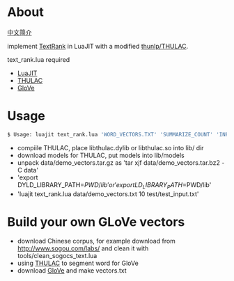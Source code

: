 
# About

[中文简介](http://suchang.net/blog/2020-06.html#p2)

implement [TextRank](https://web.eecs.umich.edu/~mihalcea/papers/mihalcea.emnlp04.pdf) in LuaJIT with a modified [thunlp/THULAC](https://github.com/thunlp/THULAC).

text_rank.lua required

- [LuaJIT](https://github.com/LuaJIT/LuaJIT)
- [THULAC](https://github.com/lalawue/THULAC)
- [GloVe](https://github.com/stanfordnlp/GloVe)

# Usage

```bash
$ Usage: luajit text_rank.lua 'WORD_VECTORS.TXT' 'SUMMARIZE_COUNT' 'INPUT_TEXT'
```

- compiile THULAC, place libthulac.dylib or libthulac.so into lib/ dir
- download models for THULAC, put models into lib/models
- unpack data/demo_vectors.tar.gz as 'tar xjf data/demo_vectors.tar.bz2 -C data'
- 'export DYLD_LIBRARY_PATH=$PWD/lib' or 'export LD_LIBRARY_PATH=$PWD/lib'
- 'luajit text_rank.lua data/demo_vectors.txt 10 test/test_input.txt'

# Build your own GLoVe vectors

- download Chinese corpus, for example download from http://www.sogou.com/labs/ and clean it with tools/clean_sogocs_text.lua
- using [THULAC](https://github.com/lalawue/THULAC) to segment word for GloVe
- download [GloVe](https://github.com/stanfordnlp/GloVe) and make vectors.txt
